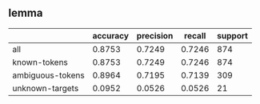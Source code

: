 
## lemma

|                  | accuracy | precision | recall | support |
|------------------|----------|-----------|--------|---------|
| all              | 0.8753   | 0.7249    | 0.7246 | 874     |
| known-tokens     | 0.8753   | 0.7249    | 0.7246 | 874     |
| ambiguous-tokens | 0.8964   | 0.7195    | 0.7139 | 309     |
| unknown-targets  | 0.0952   | 0.0526    | 0.0526 | 21      |

